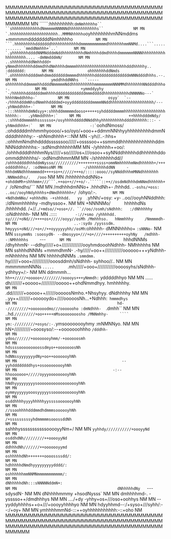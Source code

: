 MMMMMMMMMMMMMMMMMMMMMMMMMMMMMMMMMMMMMMMMMMMMMMMMMMMMMMMMMMMMMMMMMMMMMMMMMMMMMMMMMMMMMMMMMMMMMMMMMMMMMMMMMMMMMMMMMMMMMMMMMMM
MN                        ``````:hhhhhhhhh:`````dmNmhhhhho``     ``shhhhhhhhhhhhdNmmmmmNNNNNdhhhhhhhhhhhhs``             NM
MN                       `.hhhhhhhhhhhhhhhhhhhhh..MMMNhhhhho`````oyhhhhhhhhmNNmddms   +mmmmmddddddddNmhhhhho``           NM
MN                   ```.hhhhhhhhhdddddddhhhhhhhhhhhhdmmmmmmmmmmmdhhhhhhhmmNNMd....```............ `mmddNmhhh+`..`       NM
MN                 `.yhhhhhhhddddNNMNdddmNddhhhhhhhhhdNmhhhhddmdhhhhdmmmmmmNNNNhhhhhhhhhhhhhhhhhhh.... -dmNmdddmN/       NM
MN               ..shhhhhhhddNmhhddd+   yNmmdhhhhhhhddmmdhhdNmhhhhdmmmmhhhhhhhhhhhhhhhhhhhhhhdddhhhhhy.. :ddddddd:       NM
MN               ohhhhhhhddNmds       `.ohhhhhhhddddmmhdmmdddddddmmmmdhhhhhhhdddddddddddddddmNNNddddhhhs.--.             NM
MN               ymddhhddNNhs   `-----ohhhhhhhddmmmmhhddddNmmmmmNddhhhhhhhhhhmmmmmmmmNNNMMdhhhhhhhNNddddhhho-.           NM
MN               +ymmddyyhy   `-/hhhhhhdddddddmmhhhhdddddddddddddmmmdddddhhhhhhhhhhhdNNNNNo---`   hhhhNmddhhho-`         NM
MN                 osyy`  `---/hhhhdddmNhsdNmmhhddddmd+oyydddddddddmmmmNNddhhhhhhhhhhhhhhhhhhh/---   .yhNmddhhh+-`       NM
MN                     -:::hhhhhhdmNdsyy+:shhhddmmmmmdooso+++++syhdddddmmmmhhhhhhhhhhhhhhhhhhhhhhh:-   .yhNmddhhh+:`     NM
MN                     ++hhhhdddmNdy/ .:shhhddmmmmhhsssssso+/osyhhhhdddddNNddhhyhhhhhhhhhhddddhhhhhh:::- -yhNmddhhh+:`   NM
MN                 -:` ``oohdNmoss/ .:ohdddddmhhmmhyoooo/+so/oyo/+ooo++ddmmNNhhyyhhhhhhhhhdmmNddddhhhhhy:- -shNmdhhhh+:::NM
MN               -:yh//..-:hhs+   .:ohhhmNmdhhddddssssssoo/////+ossssoo++ssmmddhhhhhhhhhhhhhddmNNNddhhhhhs:- :sdNmdhhhhhhMM
MN             -/yhhhhh++oo/:   ./ohhhddddhhhhmNys/////+so/////os+///osoo++syNNddhhhhhddhhhhhhddoommddhhhhhs/- :odNmdhhmmMM
MN           -/shhhhhhhdd//   `/ohhhdddddhhhddmNysso///////////++++++++ssss+ommNmhhhhhmNmdhhhhhh+/+++oddddhhhs/. :odNmmsoNM
MN         -/shhhhhhhddNN     -hhhdmNNdhhhmmmmdd++++so++/////+++o/:::::oooo//syNNddhhhmMNNdhhhhhhh   .NNNmddhs/.   /ooo` NM
MN         /hhhhhhhddNNo+   `+ohddmMh+shhhmm+///```.++oo++//++o/-.`````::++//osdmNdhhhdmNNmdhhhhhh+/ `/oNmdhs/```        NM
MN         /mdhhhdmNNo+     .hhhdNh+- /hhhdd.      `.-oshs/+oss:       ..oo//ooyhNdyhhhhs+dNmdhhhhhh+/ `/ohyo/:-.`       NM
MN         +NdhdmNNo/`    `+ohhhdNs -+shhhdd.   yy  `.yhNh/+osy: +y-   ..oo//ooyhNNddhhh: :/dNmmhhhhhy   -mdhyssoo+.     NM
MN         +NNNNMo/`      `hhhhhdNs /hhhhhdd. /+//`./+mdso//+oso+//. ``//oo//osmh/sNdhhh:   :/dNhhhhhy   `:oNdhhhhh-     NM
MN         .:::::`         -://+smo /yhhhhdd. sy////+oNd///++++os+/////ooyy//osMh /Mmhhhso.   hNmmhhhy     /Nmmmmdh-     NM
MN                         ..-:sydo /yysssdm. hmyyys+oNd///+o+//++oyyyyyyhh//osMh `:ohhhhh-   dMNNhhhho+   `:sNNNo-`     NM
MN                        `sssymmNs :soosydN- --dmosyyo+///+o+////++++++++++oyhNy   /mdhhh-   -:NMhhhhhs     `---`       NM
MN                        `hhhdNNMs /dhyhhmN-   --ddhy/////+o+/////////////ooyhmdooohNdhhh-     NMhhhhhs                 NM
MN                       sshhhdNNMs +mmmdhmN-     .-hy/////+oo++///////////oooooo+++yNdhhh-     mNhhhhhs                 NM
MN                       hhhhhdNNMs `.smmdmm.      `hy/////+ooo+///////////ooosddmh/sNdhhh-   syhhoo//..                 NM
MN                       mmmmmmNNNs   `.....      `.mh/////+ooo+///////////oooosyhs/sNdhhh-   ydhhyy+/:-                 NM
MN                       ddmmmh...`               hh++/////+ooooo+/////////ooooys+++yNmmdh:`  ydddddhhyo                 NM
MN                       ......                   dh///////+ooooo+/////////ooooo++ohdNmmdhyy. hmhhhhhy.`                 NM
MN                                              `.dd///////+ooooo++//////ooooosNmho.+Nhsyhyy. dNdhhhhy                   NM
MN                                            ..yy++///////+oooooydo+////ooooosNh...+Ndhhh:`  hmmmdhys                   NM
MN                                            hd--/////////+ooooooodmo///ooooooho :dmNdhhh-   `.dmhh``                   NM
MN                                          ..hd.`/////////+oo+++++mMsoooooooosho /MNNmhhy-     ````                     NM
MN                                          ym:-/////////+osyo/:-.`ymsoooooooyhmy :mNMNNyo.                              NM
MN                                          hN+//////////+ooosyso/:--+ooooooohhho  `/dddhh-                              NM
MN                                          ydoo///////+oooooooyhmm/-+oooooosmh                                          NM
MN                                            hdssssooooooooossdmyo++ooooooosNh                                          NM
MN                                              hdNNssyyyyyyydNy+oo++ooooooyhNh                                          NM
MN                                              --yyhddddddddhys+osooooooooyhNh                                          NM
MN                                          -:--hhooooooo+/////oyyyooooooooyhNh                                          NM
MN                                          hNdhyyyyyyyyysoooooooooooooooooyhNh                                          NM
MN                                          oymmyyyyyyooosyyyyyssooooooooooyhNh                                          NM
MN                                            osddhhhhyyyyhhhhhyyssssooooooyhNh                                          NM
MN                                              //ssoohhhhdddmmdhdmmmsoooooyhNh                                          NM
MN                                                /+sssssssssyhdmmmmmsooossddNh                                          NM
MN                                                 `sshhhysssssssssssooooyyNm+/                                          NM
MN                                                 `yyhhdy///////////+oooyyNd                                            NM
MN                                                osddhdNh/////////++ooooyyNd                                            NM
MN                                                ddhhhdNh///////++ooooooyymd                                            NM
MN                                              oshhhhhdNh+++++++oooossssdd/:                                            NM
MN                                              hdhhhhhdNmdhyyyyyyyyydddd/:                                              NM
MN                                            oshhhhhhmmNNMNmmmmmmmmmmm/:                                                NM
MN                                            dNhhhhhdNh:::sNNNNNddmN+:                                                  NM
MN                                            dNhhhhhdNy   `---sdysdN-                                                   NM
MN                                            dNhhhhmmmy       +hsodNysss`                                               NM
MN                                            dmhhhhmd-. -ysssso++/dmdhhhys                                              NM
MN                                            ..../+dy -yhhy+os+///oso+oohhys                                            NM
MN                                              --yyddyhhhhs++o+///+oooyyhhhhyo                                          NM
MN                                            hdyyhhmd--:/+syso+///syhh/:--:/+oy+                                        NM
MN                                          ymhhhhmmNd-:::++oyhhhhhhhhhhh:-::+oho                                        NM
MMMMMMMMMMMMMMMMMMMMMMMMMMMMMMMMMMMMMMMMMMMMMMMMMMMMMMMMMMMMMMMMMMMMMMMMMMMMMMMMMMMMMMMMMMMMMMMMMMMMMMMMMMMMMMMMMMMMMMMMMMM
